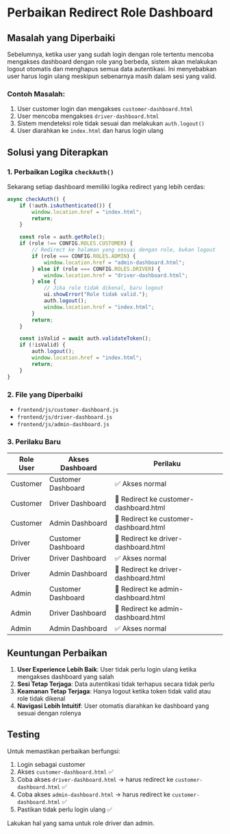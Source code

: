 # Perbaikan Redirect Role Dashboard

## Masalah yang Diperbaiki

Sebelumnya, ketika user yang sudah login dengan role tertentu mencoba mengakses dashboard dengan role yang berbeda, sistem akan melakukan logout otomatis dan menghapus semua data autentikasi. Ini menyebabkan user harus login ulang meskipun sebenarnya masih dalam sesi yang valid.

### Contoh Masalah:
1. User customer login dan mengakses `customer-dashboard.html`
2. User mencoba mengakses `driver-dashboard.html` 
3. Sistem mendeteksi role tidak sesuai dan melakukan `auth.logout()`
4. User diarahkan ke `index.html` dan harus login ulang

## Solusi yang Diterapkan

### 1. Perbaikan Logika `checkAuth()`

Sekarang setiap dashboard memiliki logika redirect yang lebih cerdas:

```javascript
async checkAuth() {
    if (!auth.isAuthenticated()) {
        window.location.href = "index.html";
        return;
    }

    const role = auth.getRole();
    if (role !== CONFIG.ROLES.CUSTOMER) {
        // Redirect ke halaman yang sesuai dengan role, bukan logout
        if (role === CONFIG.ROLES.ADMIN) {
            window.location.href = "admin-dashboard.html";
        } else if (role === CONFIG.ROLES.DRIVER) {
            window.location.href = "driver-dashboard.html";
        } else {
            // Jika role tidak dikenal, baru logout
            ui.showError("Role tidak valid.");
            auth.logout();
            window.location.href = "index.html";
        }
        return;
    }

    const isValid = await auth.validateToken();
    if (!isValid) {
        auth.logout();
        window.location.href = "index.html";
        return;
    }
}
```

### 2. File yang Diperbaiki

- `frontend/js/customer-dashboard.js`
- `frontend/js/driver-dashboard.js` 
- `frontend/js/admin-dashboard.js`

### 3. Perilaku Baru

| Role User | Akses Dashboard | Perilaku |
|-----------|----------------|----------|
| Customer | Customer Dashboard | ✅ Akses normal |
| Customer | Driver Dashboard | 🔄 Redirect ke customer-dashboard.html |
| Customer | Admin Dashboard | 🔄 Redirect ke customer-dashboard.html |
| Driver | Customer Dashboard | 🔄 Redirect ke driver-dashboard.html |
| Driver | Driver Dashboard | ✅ Akses normal |
| Driver | Admin Dashboard | 🔄 Redirect ke driver-dashboard.html |
| Admin | Customer Dashboard | 🔄 Redirect ke admin-dashboard.html |
| Admin | Driver Dashboard | 🔄 Redirect ke admin-dashboard.html |
| Admin | Admin Dashboard | ✅ Akses normal |

## Keuntungan Perbaikan

1. **User Experience Lebih Baik**: User tidak perlu login ulang ketika mengakses dashboard yang salah
2. **Sesi Tetap Terjaga**: Data autentikasi tidak terhapus secara tidak perlu
3. **Keamanan Tetap Terjaga**: Hanya logout ketika token tidak valid atau role tidak dikenal
4. **Navigasi Lebih Intuitif**: User otomatis diarahkan ke dashboard yang sesuai dengan rolenya

## Testing

Untuk memastikan perbaikan berfungsi:

1. Login sebagai customer
2. Akses `customer-dashboard.html` ✅
3. Coba akses `driver-dashboard.html` → harus redirect ke `customer-dashboard.html` ✅
4. Coba akses `admin-dashboard.html` → harus redirect ke `customer-dashboard.html` ✅
5. Pastikan tidak perlu login ulang ✅

Lakukan hal yang sama untuk role driver dan admin. 
